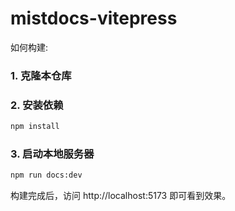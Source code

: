# mistdocs-vitepress

如何构建:

### 1. 克隆本仓库
### 2. 安装依赖
```bash
npm install
```
### 3. 启动本地服务器
```bash
npm run docs:dev
```

构建完成后，访问 http://localhost:5173 即可看到效果。
